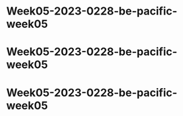 # Week05-2023-0228-be-pacific-week05
# Week05-2023-0228-be-pacific-week05
# Week05-2023-0228-be-pacific-week05
